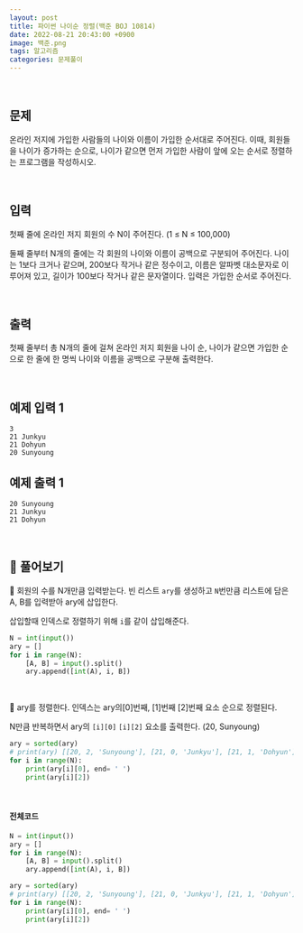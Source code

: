 ```yaml
---
layout: post
title: 파이썬 나이순 정렬(백준 BOJ 10814)
date: 2022-08-21 20:43:00 +0900
image: 백준.png
tags: 알고리즘
categories: 문제풀이
---
```


<br>

## 문제

온라인 저지에 가입한 사람들의 나이와 이름이 가입한 순서대로 주어진다. 이때, 회원들을 나이가 증가하는 순으로, 나이가 같으면 먼저 가입한 사람이 앞에 오는 순서로 정렬하는 프로그램을 작성하시오.

<br>

## 입력

첫째 줄에 온라인 저지 회원의 수 N이 주어진다. (1 ≤ N ≤ 100,000)

둘째 줄부터 N개의 줄에는 각 회원의 나이와 이름이 공백으로 구분되어 주어진다. 나이는 1보다 크거나 같으며, 200보다 작거나 같은 정수이고, 이름은 알파벳 대소문자로 이루어져 있고, 길이가 100보다 작거나 같은 문자열이다. 입력은 가입한 순서로 주어진다.

<br>

## 출력

첫째 줄부터 총 N개의 줄에 걸쳐 온라인 저지 회원을 나이 순, 나이가 같으면 가입한 순으로 한 줄에 한 명씩 나이와 이름을 공백으로 구분해 출력한다.

<br>

## 예제 입력 1 

```
3
21 Junkyu
21 Dohyun
20 Sunyoung
```

## 예제 출력 1 

```
20 Sunyoung
21 Junkyu
21 Dohyun
```

<br>

## 📝 풀어보기

📌 회원의 수를 N개만큼 입력받는다. 빈 리스트 `ary`를 생성하고 `N`번만큼 리스트에 담은 A, B를 입력받아 ary에 삽입한다.

삽입할때 인덱스로 정렬하기 위해 `i`를 같이 삽입해준다.

``` python
N = int(input())
ary = []
for i in range(N):
    [A, B] = input().split()
    ary.append([int(A), i, B])
```

<br>

📌 ary를 정렬한다. 인덱스는 ary의[0]번째, [1]번째 [2]번째 요소 순으로 정렬된다.

N만큼 반복하면서 ary의 `[i][0]` `[i][2]` 요소를 출력한다. (20, Sunyoung)

``` python
ary = sorted(ary)
# print(ary) [[20, 2, 'Sunyoung'], [21, 0, 'Junkyu'], [21, 1, 'Dohyun']]
for i in range(N):
    print(ary[i][0], end= ' ')
    print(ary[i][2])
```

<br>

#### 전체코드 

``` python
N = int(input())
ary = []
for i in range(N):
    [A, B] = input().split()
    ary.append([int(A), i, B])

ary = sorted(ary)
# print(ary) [[20, 2, 'Sunyoung'], [21, 0, 'Junkyu'], [21, 1, 'Dohyun']]
for i in range(N):
    print(ary[i][0], end= ' ')
    print(ary[i][2])
```

